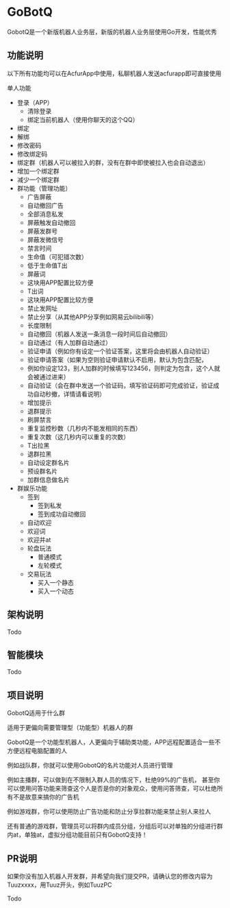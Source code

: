 # GoBotQ


GobotQ是一个新版机器人业务层，新版的机器人业务层使用Go开发，性能优秀

## 功能说明

以下所有功能均可以在AcfurApp中使用，私聊机器人发送acfurapp即可直接使用

单人功能

- 登录（APP）
  - 清除登录
  - 绑定当前机器人（使用你聊天的这个QQ）
- 绑定
- 解绑
- 修改密码
- 修改绑定码
- 绑定群（机器人可以被拉入的群，没有在群中即使被拉入也会自动退出）
- 增加一个绑定群
- 减少一个绑定群
- 群功能（管理功能）
  - 广告屏蔽
  - 自动撤回广告
  - 全部消息私发
  - 屏蔽触发自动撤回
  - 屏蔽发群号
  - 屏蔽发微信号
  - 禁言时间
  - 生命值（可犯错次数）
  - 低于生命值T出
  - 屏蔽词
  - 这块用APP配置比较方便
  - T出词
  - 这块用APP配置比较方便
  - 禁止发网址
  - 禁止分享（从其他APP分享例如网易云bilibili等）
  - 长度限制
  - 自动撤回（机器人发送一条消息一段时间后自动撤回）
  - 自动通过（有人加群自动通过）
  - 验证申请（例如你有设定一个验证答案，这里将会由机器人自动验证）
  - 验证申请答案（如果为空则验证申请默认不启用，默认为包含匹配，
  - 例如你设定123，别人加群的时候填写123456，则判定为包含，这个人就会被通过进来）
  - 自动验证（会在群中发送一个验证码，填写验证码即可完成验证，验证成功自动秒撤，详情请看说明）
  - 增加提示
  - 退群提示
  - 刷屏禁言
  - 重复监控秒数（几秒内不能发相同的东西）
  - 重复次数（这几秒内可以重复的次数）
  - T出拉黑
  - 退群拉黑
  - 自动设定群名片
  - 预设群名片
  - 加群信息做名片
- 群娱乐功能
  - 签到
    - 签到私发
    - 签到成功自动撤回
  - 自动欢迎
  - 欢迎词
  - 欢迎并at
  - 轮盘玩法
    - 普通模式
    - 左轮模式
  - 交易玩法
    - 买入一个静态
    - 买入一个动态

## 架构说明

Todo

## 智能模块

Todo

## 项目说明

GobotQ适用于什么群


适用于更偏向需要管理型（功能型）机器人的群


GobotQ是一个功能型机器人，人更偏向于辅助类功能，APP远程配置适合一些不方便远程电脑配置的人


例如战队群，你就可以使用GobotQ的名片功能对人员进行管理


例如主播群，可以做到在不限制入群人员的情况下，杜绝99%的广告机，
甚至你可以使用问答功能来筛查这个人是否是你的对象观众，使用问答筛查，可以杜绝所有不是故意来搞你的广告机


例如游戏群，你可以使用防止广告功能和防止分享拉群功能来禁止别人来拉人

还有普通的游戏群，管理员可以将群内成员分组，分组后可以对单独的分组进行群内at，单独at，虚拟分组功能目前只有GobotQ支持！

## PR说明

如果你没有加入机器人开发群，并希望向我们提交PR，请确认您的修改内容为Tuuzxxxx，用Tuuz开头，例如TuuzPC

Todo
